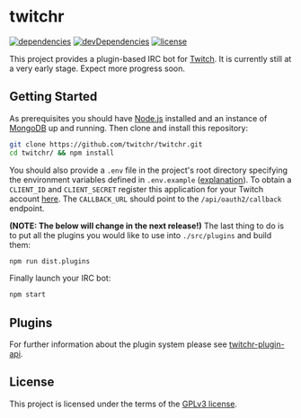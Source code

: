 # twitchr
[![dependencies](https://img.shields.io/david/twitchr/twitchr.svg)](https://david-dm.org/twitchr/twitchr#info=dependencies&view=table)
[![devDependencies](https://img.shields.io/david/dev/twitchr/twitchr.svg)](https://david-dm.org/twitchr/twitchr#info=devDependencies&view=table)
[![license](https://img.shields.io/badge/license-GPLv3-blue.svg)](https://opensource.org/licenses/GPL-3.0)

This project provides a plugin-based IRC bot for [Twitch](https://www.twitch.tv/).
It is currently still at a very early stage. Expect more progress soon.

## Getting Started

As prerequisites you should have [Node.js](https://nodejs.org/en/) installed and an instance of [MongoDB](https://www.mongodb.com/) up and running.
Then clone and install this repository:

```sh
git clone https://github.com/twitchr/twitchr.git
cd twitchr/ && npm install
```

You should also provide a `.env` file in the project's root directory specifying the environment variables defined in `.env.example` ([explanation](https://www.npmjs.com/package/dotenv-safe)).
To obtain a `CLIENT_ID` and `CLIENT_SECRET` register this application for your Twitch account [here](https://www.twitch.tv/kraken/oauth2/clients/new).
The `CALLBACK_URL` should point to the `/api/oauth2/callback` endpoint.

**(NOTE: The below will change in the next release!)**
The last thing to do is to put all the plugins you would like to use into `./src/plugins` and build them:

```sh
npm run dist.plugins
```

Finally launch your IRC bot:

```sh
npm start
```

## Plugins

For further information about the plugin system please see [twitchr-plugin-api](https://github.com/twitchr/twitchr-plugin-api).

## License

This project is licensed under the terms of the [GPLv3 license](https://github.com/twitchr/twitchr/blob/master/COPYING).
